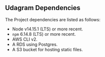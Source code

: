 ## Udagram Dependencies

The Project dependencies are listed as follows:

- Node v14.15.1 (LTS) or more recent.
- `npm` 6.14.8 (LTS) or more recent.
- AWS CLI v2.
- A RDS using Postgres.
- A S3 bucket for hosting static files.
